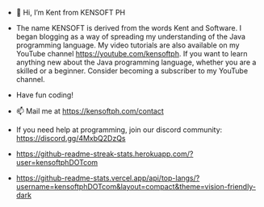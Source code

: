 - 👋 Hi, I’m Kent from KENSOFT PH

- The name KENSOFT is derived from the words Kent and Software. I began blogging as a way of spreading my understanding of the Java programming language. My video tutorials are also available on my YouTube channel https://youtube.com/kensoftph. If you want to learn anything new about the Java programming language, whether you are a skilled or a beginner. Consider becoming a subscriber to my YouTube channel.
- Have fun coding!

- 📫 Mail me at https://kensoftph.com/contact
- If you need help at programming, join our discord community: https://discord.gg/4MxbQ2DzQs

- https://github-readme-streak-stats.herokuapp.com/?user=kensoftphDOTcom
- https://github-readme-stats.vercel.app/api/top-langs/?username=kensoftphDOTcom&layout=compact&theme=vision-friendly-dark
